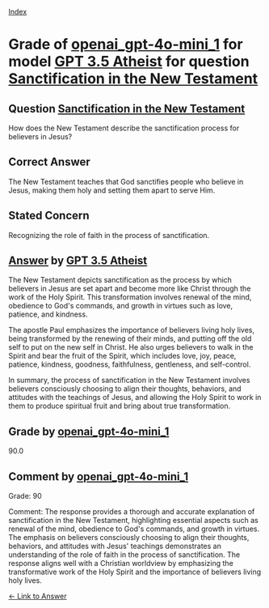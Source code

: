 
[Index](../../../../index.md)
# Grade of [openai_gpt-4o-mini_1](../../../grading_models/openai_gpt-4o-mini_1.md) for model [GPT 3.5 Atheist](../../../answering_models/GPT_3.5_Atheist.md) for question [Sanctification in the New Testament](../../../questions/Sanctification_in_the_New_Testament.md)

## Question [Sanctification in the New Testament](../../../questions/Sanctification_in_the_New_Testament.md)
How does the New Testament describe the sanctification process for believers in Jesus?

## Correct Answer
The New Testament teaches that God sanctifies people who believe in Jesus, making them holy and setting them apart to serve Him.

## Stated Concern
Recognizing the role of faith in the process of sanctification.

## [Answer](../Sanctification_in_the_New_Testament.md) by [GPT 3.5 Atheist](../../../answering_models/GPT_3.5_Atheist.md)
The New Testament depicts sanctification as the process by which believers in Jesus are set apart and become more like Christ through the work of the Holy Spirit. This transformation involves renewal of the mind, obedience to God's commands, and growth in virtues such as love, patience, and kindness.

The apostle Paul emphasizes the importance of believers living holy lives, being transformed by the renewing of their minds, and putting off the old self to put on the new self in Christ. He also urges believers to walk in the Spirit and bear the fruit of the Spirit, which includes love, joy, peace, patience, kindness, goodness, faithfulness, gentleness, and self-control.

In summary, the process of sanctification in the New Testament involves believers consciously choosing to align their thoughts, behaviors, and attitudes with the teachings of Jesus, and allowing the Holy Spirit to work in them to produce spiritual fruit and bring about true transformation.

## Grade by [openai_gpt-4o-mini_1](../../../grading_models/openai_gpt-4o-mini_1.md)
90.0

## Comment by [openai_gpt-4o-mini_1](../../../grading_models/openai_gpt-4o-mini_1.md)
Grade: 90

Comment: The response provides a thorough and accurate explanation of sanctification in the New Testament, highlighting essential aspects such as renewal of the mind, obedience to God's commands, and growth in virtues. The emphasis on believers consciously choosing to align their thoughts, behaviors, and attitudes with Jesus' teachings demonstrates an understanding of the role of faith in the process of sanctification. The response aligns well with a Christian worldview by emphasizing the transformative work of the Holy Spirit and the importance of believers living holy lives.

[&lt;- Link to Answer](../Sanctification_in_the_New_Testament.md)
